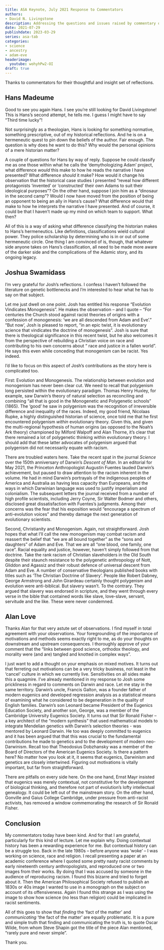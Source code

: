 ```yaml
---
title: ASA Keynote, July 2021 Response to Commentators
authors:
- David N. Livingstone
description: Addressing the questions and issues raised by commentary on the plenary
date: 2021-07-29
publishdate: 2023-03-29
series: asa-tab
categories:
- science
- ancestry
- adam-eve
headerimage:
  youtube: wohyhPw2-OI
draft: true
---
```


Thanks to commentators for their thoughtful and insight set of reflections. 

## Hans Madeume

Good to see you again Hans. I see you’re still looking for David Livingstone!  This is Hans’s second attempt, he tells me. I guess I might have to say “Third time lucky”!

Not surprisingly as a theologian, Hans is looking for something normative, something prescriptive, out of my historical reflections. And he is on a hermeneutic quest to pin down the beliefs of the author. Fair enough. The question is why does he want to do this?  Why would the personal opinions of a mere historian matter?

A couple of questions for Hans by way of reply.  Suppose he could classify me as one those within what he calls the ‘demythologizing Adam’ project, what difference _would_ this make to how he reads the narrative I have presented? What difference _should_ it make? How would it change his observation that the historical case studies I presented “reveal how different protagonists ‘invented’ or ‘constructed’ their own Adams to suit their ideological purposes”? On the other hand, suppose I join him as a “dinosaur in the second camp”? Would I now have moved from the position of being an opponent to being an ally in Hans’s cause?  What difference would that make to how he interprets the narrative I have presented.  And of course, it could be that I haven’t made up my mind on which team to support. What then?

All of this is a way of asking what difference classifying the historian makes to Hans’s hermeneutics. Like definitions, classifications wield cultural power.  They police scholarship by determining who is in or out of some hermeneutic circle. One thing I am convinced of is, though, that whatever side anyone takes on Hans’s classification, all need to be made more aware of the darker side and the complications of the Adamic story, and its ongoing legacy.

## Joshua Swamidass

I’m very grateful for Josh’s reflections. I confess I haven’t followed the literature on genetic bottlenecks and I’m interested to hear what he has to say on that subject.

Let me just dwell on one point.  Josh has entitled his response “Evolution Vindicates Monogenesis”. He makes the observation – and I quote – “For centuries the Church stood against racist theories of origins with a confession of monogenesis: ‘we are all descended from Adam and Eve’.”  “But now’, Josh is pleased to report, “in an epic twist, it is evolutionary science that vindicates the doctrine of monogenesis”. Josh is sure that there is theological significance in this recent twist, but he also welcomes it from the perspective of rebuilding a Christian voice on race and contributing to his own concerns about “ race and justice in a fallen world”. He says this even while conceding that monogenism can be racist. Yes indeed. 

I’d like to focus on this aspect of Josh’s contributions as the story here is complicated too.

First: Evolution and Monogenesis. The relationship between evolution and monogenism has never been clear cut. We need to recall that polygenism long persisted within the evolutionary paradigm.  Thomas Henry Huxley, for example, saw Darwin’s theory of natural selection as reconciling and combining “all that is good in the Monogenetic and Polygenetic schools” (1865).  The ‘good’ he saw in polygenism was the recognition of irreversible difference and inequality of the races. Indeed, my good friend, Nicolaas Rupke, a highly distinguished historian of science, once told me that he first encountered polygenism _within_ evolutionary theory. Given this, and given the multi-regional hypothesis of human origins (as opposed to the Noah’s Ark theory) championed by Milford Walpoff and Alan Thorne, it’s clear that there remained a lot of polygenetic thinking within evolutionary theory. I should add that these latter advocates of polygenism argued that polygenism did not necessarily equate with racism.

There are troubled waters here. Take the recent spat in the journal _Science_ over the 150th anniversary of Darwin’s _Descent of Man_. In an editorial for May 2021, the Princeton Anthropologist Augustín Fuentes lauded Darwin’s achievement, but paused to draw attention to the racism inherent in the volume.  He had in mind Darwin’s portrayals of the indigenous peoples of America and Australia as having less capacity than Europeans, and the ways in which Darwinian language was used to justify imperialism and colonialism. The subsequent letters the journal received from a number of high profile scientists, including Jerry Coyne, Sir Walter Bodmer and others, disclosed great dissatisfaction with Fuentes’s judgments. Among their concerns was the fear that his exposition would “encourage a spectrum of anti-evolution voices” and thereby damage the next generation of evolutionary scientists. 

Second, Christianity and Monogenism.  Again, not straightforward. Josh hopes that what I’ll call the new monogenism may combat racism and reassert the belief that “we are all bound together” as the “sons and daughters” of Adam and Eve. That we are all “one blood, one family, one race”. Racial equality and justice, however, haven’t simply followed from that doctrine. Take the rank racism of Christian slaveholders in the Old South despite their staunch resistance to the polygenetic anthropology of Nott, Gliddon and Agassiz and their robust defence of universal descent from Adam and Eve.   A number of conservative theologians published books with titles such as ‘The Christian Doctrine of Slavery’. People like Robert Dabney, George Armstrong and John Girardeau certainly thought polygenism and evolution were anti-biblical. But slavery wasn’t. To the contrary. They argued that slavery was endorsed in scripture, and they went through every verse in the bible that contained words like slave, love-slave, servant, servitude and the like.  These were never condemned. 

## Alan Love

Thanks Alan for that very astute set of observations.  I find myself in total agreement with your observations. Your foregrounding of the importance of motivations and methods seems exactly right to me, as do your thoughts on downstream and upstream consequences. I thoroughly approve of your comment that the “links between good science, orthodox theology, and morality were (and are) tangled and knotted in complex ways”.

I just want to add a thought on your emphasis on mixed motives. It turns out that ferreting out motivations can be a very tricky business, not least in the ‘cancel’ culture in which we currently live. Sensitivities on all sides make this a quagmire.  I’ve already mentioned in my response to Josh some prickliness in regard to comments on Darwin and race.  Let me stay in the same territory. Darwin’s uncle, Francis Galton, was a founder father of modern eugenics and developed regression analysis as a statistical means of examining what he considered to be degeneration in the quality of English families. Darwin’s son Leonard became President of the Eugenics Education Society, and another son, George, was a member of the Cambridge University Eugenics Society.  It turns out that Sir Ronald Fisher – a key architect of the “modern synthesis” that used mathematical models to integrate Mendelian genetics with Darwin’s selection theories - was mentored by Leonard Darwin.  He too was deeply committed to eugenics and it has been argued that that this was crucial to the fundamental contributions he made to genetics and to the development of modern neo-Darwinism.  Recall too that Theodosius Dobzhansky was a member of the Board of Directors of the American Eugenics Society. Is there a pattern here? No matter how you look at it, it seems that eugenics, Darwinism and genetics are closely intertwined. Figuring out motivations is vitally important, but far from straightforward.

There are pitfalls on every side here.  On the one hand, Ernst Mayr insisted that eugenics was merely contextual, not constitutive for the development of biological thinking, and therefore not part of evolution’s lofty intellectual genealogy. It could be left out of the mainstream story. On the other hand, Gonville and Gaius College Cambridge, under pressure from anti-racist activists, has removed a window commemorating the research of Sir Ronald Fisher.

## Conclusion

My commentators today have been kind.  And for that I am grateful, particularly for this kind of lecture.  Let me explain why.  Doing contextual history has been a rewarding experience for me. But  contextual history can be a struggle too.  Back in the late 1980s – before anyone was ‘woke’ – I was working on science, race and religion.  I recall presenting a paper at an academic conference where I quoted some pretty nasty racist comments by early nineteenth century anthropologists, and reproduced one or two images from their works.  By doing that I was accused by someone in the audience of reproducing racism.  I found this bizarre and tried to forget about it.  Then the American Philosophical Society refused to publish an 1830s or 40s image I wanted to use in a monograph on the subject on account of its offensiveness.  Again I found this strange as I was using the image to show how science (no less than religion) could be implicated in racist sentiments.

All of this goes to show that _finding_ the ‘fact of the matter’ and _communicating_ ‘the fact of the matter’ are equally problematic. It is a pure and simple truth that finding and communicating the truth is, to quote Oscar Wilde, from whom Steve Shapin got the title of the piece Alan mentioned, “rarely pure and never simple”.

Thank you.

